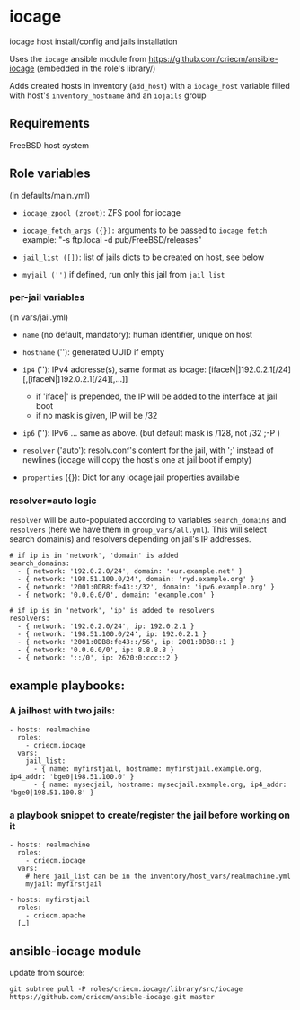 # iocage

iocage host install/config and jails installation

Uses the `iocage` ansible module from https://github.com/criecm/ansible-iocage
(embedded in the role's library/)

Adds created hosts in inventory (`add_host`) with a `iocage_host` variable filled
with host's `inventory_hostname` and an `iojails` group

## Requirements

FreeBSD host system

## Role variables

(in defaults/main.yml)

* `iocage_zpool (zroot)`:
   ZFS pool for iocage

* `iocage_fetch_args ({}):`
   arguments to be passed to `iocage fetch`
   example: "-s ftp.local -d pub/FreeBSD/releases"

* `jail_list ([])`:
   list of jails dicts to be created on host, see below

* `myjail ('')`
   if defined, run only this jail from `jail_list`

### per-jail variables

(in vars/jail.yml)

* `name` (no default, mandatory): human identifier, unique on host

* `hostname` (''): generated UUID if empty

* `ip4` (''): IPv4 addresse(s), same format as iocage: [ifaceN|]192.0.2.1[/24][,[ifaceN|]192.0.2.1[/24][,…]]
  * if 'iface|' is prepended, the IP will be added to the interface at jail boot
  * if no mask is given, IP will be /32

* `ip6` (''): IPv6 … same as above. (but default mask is /128, not /32 ;-P )

* `resolver` ('auto'): resolv.conf's content for the jail, with ';' instead of newlines
  (iocage will copy the host's one at jail boot if empty)

* `properties` ({}):
   Dict for any iocage jail properties available

### resolver=auto logic

`resolver` will be auto-populated according to variables `search_domains` and `resolvers`
(here we have them in `group_vars/all.yml`). This will select search domain(s) and resolvers
 depending on jail's IP addresses.

```
# if ip is in 'network', 'domain' is added
search_domains:
  - { network: '192.0.2.0/24', domain: 'our.example.net' }
  - { network: '198.51.100.0/24', domain: 'ryd.example.org' }
  - { network: '2001:0DB8:fe43::/32', domain: 'ipv6.example.org' }
  - { network: '0.0.0.0/0', domain: 'example.com' }

# if ip is in 'network', 'ip' is added to resolvers
resolvers:
  - { network: '192.0.2.0/24', ip: 192.0.2.1 }
  - { network: '198.51.100.0/24', ip: 192.0.2.1 }
  - { network: '2001:0DB8:fe43::/56', ip: 2001:0DB8::1 }
  - { network: '0.0.0.0/0', ip: 8.8.8.8 }
  - { network: '::/0', ip: 2620:0:ccc::2 }
```

## example playbooks:

### A jailhost with two jails:

```
- hosts: realmachine
  roles:
    - criecm.iocage
  vars:
    jail_list:
      - { name: myfirstjail, hostname: myfirstjail.example.org, ip4_addr: 'bge0|198.51.100.0' }
      - { name: mysecjail, hostname: mysecjail.example.org, ip4_addr: 'bge0|198.51.100.8' }
```

### a playbook snippet to create/register the jail before working on it

```
- hosts: realmachine
  roles:
    - criecm.iocage
  vars:
    # here jail_list can be in the inventory/host_vars/realmachine.yml
    myjail: myfirstjail

- hosts: myfirstjail
  roles:
    - criecm.apache
  […]
```

## ansible-iocage module
update from source:

`git subtree pull -P roles/criecm.iocage/library/src/iocage https://github.com/criecm/ansible-iocage.git master`
